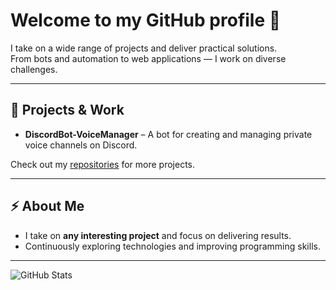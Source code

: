# Welcome to my GitHub profile 👋

I take on a wide range of projects and deliver practical solutions.  
From bots and automation to web applications — I work on diverse challenges.  

---

## 🚀 Projects & Work

- **DiscordBot-VoiceManager** – A bot for creating and managing private voice channels on Discord.  

Check out my [repositories](https://github.com/NEIDTM?tab=repositories) for more projects.

---

## ⚡ About Me

- I take on **any interesting project** and focus on delivering results.  
- Continuously exploring technologies and improving programming skills.  

---

![GitHub Stats](https://github-readme-stats.vercel.app/api?username=NEIDTM&show_icons=true&theme=dark)
